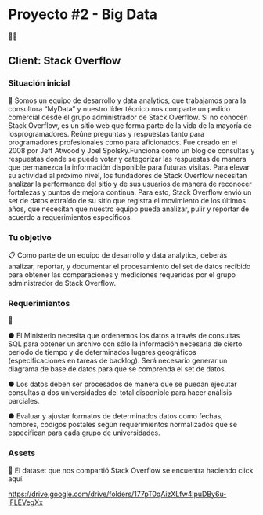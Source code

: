 # Proyecto #2 - Big Data
🙌🏽
## Client: Stack Overflow
### Situación inicial

📍
Somos un equipo de desarrollo y data analytics, que trabajamos para la consultora “MyData”
y nuestro líder técnico nos comparte un pedido comercial desde el grupo administrador de
Stack Overflow.
Si no conocen Stack Overflow, es un sitio web que forma parte de la vida de la mayoría de losprogramadores. Reúne preguntas y respuestas tanto para programadores profesionales
como para aficionados. Fue creado en el 2008 por Jeff Atwood y Joel Spolsky.​​Funciona como
un blog de consultas y respuestas donde se puede votar y categorizar las respuestas de
manera que permanezca la información disponible para futuras visitas.
Para elevar su actividad al próximo nivel, los fundadores de Stack Overflow necesitan
analizar la performance del sitio y de sus usuarios de manera de reconocer fortalezas y
puntos de mejora continua.
Para esto, Stack Overflow envió un set de datos extraído de su sitio que registra el
movimiento de los últimos años, que necesitan que nuestro equipo pueda analizar, pulir y
reportar de acuerdo a requerimientos específicos.

### Tu objetivo

📋
Como parte de un equipo de desarrollo y data analytics, deberás analizar, reportar, y
documentar el procesamiento del set de datos recibido para obtener las comparaciones y
mediciones requeridas por el grupo administrador de Stack Overflow.

### Requerimientos

🔧

● El Ministerio necesita que ordenemos los datos a través de consultas SQL para
obtener un archivo con sólo la información necesaria de cierto periodo de tiempo y de
determinados lugares geográficos (especificaciones en tareas de backlog). Será
necesario generar un diagrama de base de datos para que se comprenda el set de
datos.

● Los datos deben ser procesados de manera que se puedan ejecutar consultas a dos
universidades del total disponible para hacer análisis parciales.

● Evaluar y ajustar formatos de determinados datos como fechas, nombres, códigos
postales según requerimientos normalizados que se especifican para cada grupo de
universidades.

### Assets
🎨
El dataset que nos compartió Stack Overflow se encuentra haciendo click aquí.

https://drive.google.com/drive/folders/177pT0qAizXLfw4lpuDBy6u-lFLEVegXx